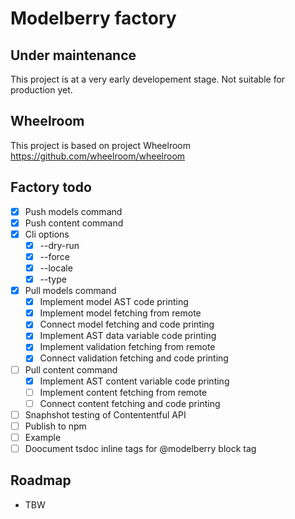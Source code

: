 # Modelberry factory

## Under maintenance

This project is at a very early developement stage. Not suitable for production
yet.

## Wheelroom

This project is based on project Wheelroom <https://github.com/wheelroom/wheelroom>

## Factory todo

- [x] Push models command
- [x] Push content command
- [x] Cli options
  - [x] --dry-run
  - [x] --force
  - [x] --locale
  - [x] --type
- [x] Pull models command
  - [x] Implement model AST code printing
  - [x] Implement model fetching from remote
  - [x] Connect model fetching and code printing
  - [x] Implement AST data variable code printing
  - [x] Implement validation fetching from remote
  - [x] Connect validation fetching and code printing
- [ ] Pull content command
  - [x] Implement AST content variable code printing
  - [ ] Implement content fetching from remote
  - [ ] Connect content fetching and code printing
- [ ] Snaphshot testing of Contententful API
- [ ] Publish to npm
- [ ] Example
- [ ] Doocument tsdoc inline tags for @modelberry block tag

## Roadmap

- TBW
